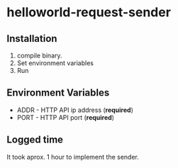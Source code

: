 # helloworld-request-sender

## Installation
1. compile binary.
2. Set environment variables
3. Run

## Environment Variables
- ADDR - HTTP API ip address (**required**)
- PORT - HTTP API port (**required**)

## Logged time
It took aprox. 1 hour to implement the sender.
